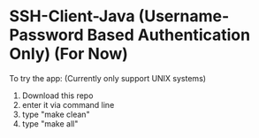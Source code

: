 # SSH-Client-Java (Username-Password Based Authentication Only) (For Now)

To try the app:
(Currently only support UNIX systems)
1) Download this repo
2) enter it via command line
3)  type "make clean"
4) type "make all"
